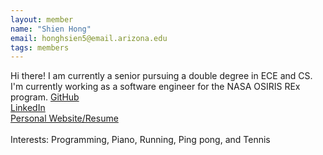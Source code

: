 ```yaml
---
layout: member
name: "Shien Hong"
email: honghsien5@email.arizona.edu
tags: members
---
```


Hi there! I am currently a senior pursuing a double degree in ECE and CS. I'm
currently working as a software engineer for the NASA OSIRIS REx program.
[GitHub](http://www.github.com/honghsien5)<br>
[LinkedIn](www.linkedin.com/pub/shien-hong/81/b9b/796/)<br>
[Personal Website/Resume](http://shienhong.com)<br>
<br>
Interests: Programming, Piano, Running, Ping pong, and Tennis<br>
<br>
